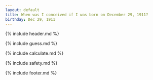 ```yaml
---
layout: default
title: When was I conceived if I was born on December 29, 1911?
birthday: Dec 29, 1911
---
```


{% include header.md %}

{% include guess.md %}

{% include calculate.md %}

{% include safety.md %}

{% include footer.md %}



